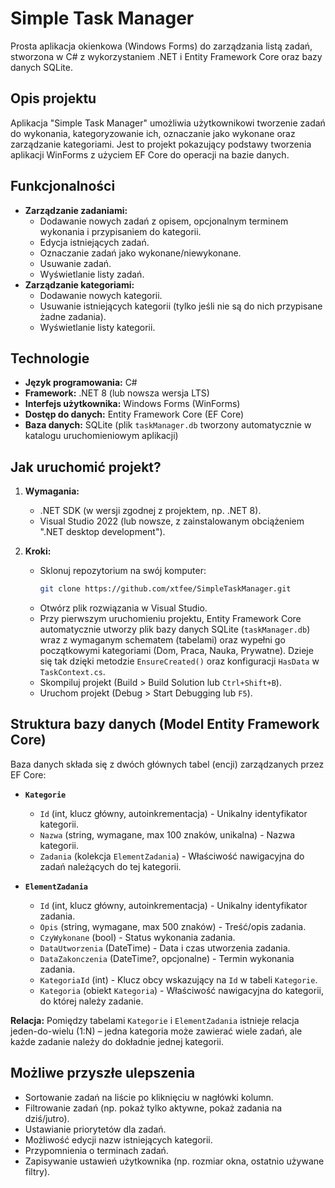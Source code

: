 # Simple Task Manager
Prosta aplikacja okienkowa (Windows Forms) do zarządzania listą zadań, stworzona w C# z wykorzystaniem .NET i Entity Framework Core oraz bazy danych SQLite.

## Opis projektu

Aplikacja "Simple Task Manager" umożliwia użytkownikowi tworzenie zadań do wykonania, kategoryzowanie ich, oznaczanie jako wykonane oraz zarządzanie kategoriami. Jest to projekt pokazujący podstawy tworzenia aplikacji WinForms z użyciem EF Core do operacji na bazie danych.

## Funkcjonalności

* **Zarządzanie zadaniami:**
    * Dodawanie nowych zadań z opisem, opcjonalnym terminem wykonania i przypisaniem do kategorii.
    * Edycja istniejących zadań.
    * Oznaczanie zadań jako wykonane/niewykonane.
    * Usuwanie zadań.
    * Wyświetlanie listy zadań.
* **Zarządzanie kategoriami:**
    * Dodawanie nowych kategorii.
    * Usuwanie istniejących kategorii (tylko jeśli nie są do nich przypisane żadne zadania).
    * Wyświetlanie listy kategorii.

## Technologie

* **Język programowania:** C#
* **Framework:** .NET 8 (lub nowsza wersja LTS)
* **Interfejs użytkownika:** Windows Forms (WinForms)
* **Dostęp do danych:** Entity Framework Core (EF Core)
* **Baza danych:** SQLite (plik `taskManager.db` tworzony automatycznie w katalogu uruchomieniowym aplikacji)

## Jak uruchomić projekt?

1.  **Wymagania:**
    * .NET SDK (w wersji zgodnej z projektem, np. .NET 8).
    * Visual Studio 2022 (lub nowsze, z zainstalowanym obciążeniem ".NET desktop development").

2.  **Kroki:**
    * Sklonuj repozytorium na swój komputer:
        ```bash
        git clone https://github.com/xtfee/SimpleTaskManager.git
        ```
    * Otwórz plik rozwiązania w Visual Studio.
    * Przy pierwszym uruchomieniu projektu, Entity Framework Core automatycznie utworzy plik bazy danych SQLite (`taskManager.db`) wraz z wymaganym schematem (tabelami) oraz wypełni go początkowymi kategoriami (Dom, Praca, Nauka, Prywatne). Dzieje się tak dzięki metodzie `EnsureCreated()` oraz konfiguracji `HasData` w `TaskContext.cs`.
    * Skompiluj projekt (Build > Build Solution lub `Ctrl+Shift+B`).
    * Uruchom projekt (Debug > Start Debugging lub `F5`).

## Struktura bazy danych (Model Entity Framework Core)

Baza danych składa się z dwóch głównych tabel (encji) zarządzanych przez EF Core:

* **`Kategorie`**
    * `Id` (int, klucz główny, autoinkrementacja) - Unikalny identyfikator kategorii.
    * `Nazwa` (string, wymagane, max 100 znaków, unikalna) - Nazwa kategorii.
    * `Zadania` (kolekcja `ElementZadania`) - Właściwość nawigacyjna do zadań należących do tej kategorii.

* **`ElementZadania`**
    * `Id` (int, klucz główny, autoinkrementacja) - Unikalny identyfikator zadania.
    * `Opis` (string, wymagane, max 500 znaków) - Treść/opis zadania.
    * `CzyWykonane` (bool) - Status wykonania zadania.
    * `DataUtworzenia` (DateTime) - Data i czas utworzenia zadania.
    * `DataZakonczenia` (DateTime?, opcjonalne) - Termin wykonania zadania.
    * `KategoriaId` (int) - Klucz obcy wskazujący na `Id` w tabeli `Kategorie`.
    * `Kategoria` (obiekt `Kategoria`) - Właściwość nawigacyjna do kategorii, do której należy zadanie.

**Relacja:** Pomiędzy tabelami `Kategorie` i `ElementZadania` istnieje relacja jeden-do-wielu (1:N) – jedna kategoria może zawierać wiele zadań, ale każde zadanie należy do dokładnie jednej kategorii.

## Możliwe przyszłe ulepszenia

* Sortowanie zadań na liście po kliknięciu w nagłówki kolumn.
* Filtrowanie zadań (np. pokaż tylko aktywne, pokaż zadania na dziś/jutro).
* Ustawianie priorytetów dla zadań.
* Możliwość edycji nazw istniejących kategorii.
* Przypomnienia o terminach zadań.
* Zapisywanie ustawień użytkownika (np. rozmiar okna, ostatnio używane filtry).
